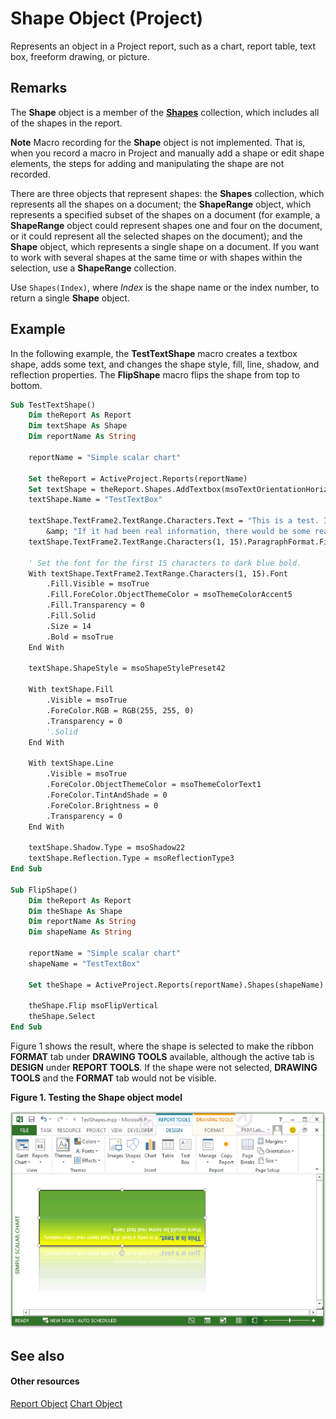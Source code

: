 
# Shape Object (Project)
Represents an object in a Project report, such as a chart, report table, text box, freeform drawing, or picture.

## Remarks

The  **Shape** object is a member of the **[Shapes](6e42040c-dd5a-de4c-afa8-f9e33d1e5054.md)** collection, which includes all of the shapes in the report.


 **Note**  Macro recording for the  **Shape** object is not implemented. That is, when you record a macro in Project and manually add a shape or edit shape elements, the steps for adding and manipulating the shape are not recorded.

There are three objects that represent shapes: the  **Shapes** collection, which represents all the shapes on a document; the **ShapeRange** object, which represents a specified subset of the shapes on a document (for example, a **ShapeRange** object could represent shapes one and four on the document, or it could represent all the selected shapes on the document); and the **Shape** object, which represents a single shape on a document. If you want to work with several shapes at the same time or with shapes within the selection, use a **ShapeRange** collection.

Use  `Shapes(Index)`, where  _Index_ is the shape name or the index number, to return a single **Shape** object.


## Example

In the following example, the  **TestTextShape** macro creates a textbox shape, adds some text, and changes the shape style, fill, line, shadow, and reflection properties. The **FlipShape** macro flips the shape from top to bottom.


```vb
Sub TestTextShape()
    Dim theReport As Report
    Dim textShape As Shape
    Dim reportName As String
    
    reportName = "Simple scalar chart"
    
    Set theReport = ActiveProject.Reports(reportName)
    Set textShape = theReport.Shapes.AddTextbox(msoTextOrientationHorizontal, 30, 30, 300, 100)
    textShape.Name = "TestTextBox"
    
    textShape.TextFrame2.TextRange.Characters.Text = "This is a test. It is only a test. " _
        &amp; "If it had been real information, there would be some real text here."
    textShape.TextFrame2.TextRange.Characters(1, 15).ParagraphFormat.FirstLineIndent = 0
    
    ' Set the font for the first 15 characters to dark blue bold.
    With textShape.TextFrame2.TextRange.Characters(1, 15).Font
        .Fill.Visible = msoTrue
        .Fill.ForeColor.ObjectThemeColor = msoThemeColorAccent5
        .Fill.Transparency = 0
        .Fill.Solid
        .Size = 14
        .Bold = msoTrue
    End With
    
    textShape.ShapeStyle = msoShapeStylePreset42
    
    With textShape.Fill
        .Visible = msoTrue
        .ForeColor.RGB = RGB(255, 255, 0)
        .Transparency = 0
        '.Solid
    End With
   
    With textShape.Line
        .Visible = msoTrue
        .ForeColor.ObjectThemeColor = msoThemeColorText1
        .ForeColor.TintAndShade = 0
        .ForeColor.Brightness = 0
        .Transparency = 0
    End With

    textShape.Shadow.Type = msoShadow22
    textShape.Reflection.Type = msoReflectionType3
End Sub

Sub FlipShape()
    Dim theReport As Report
    Dim theShape As Shape
    Dim reportName As String
    Dim shapeName As String
    
    reportName = "Simple scalar chart"
    shapeName = "TestTextBox"
    
    Set theShape = ActiveProject.Reports(reportName).Shapes(shapeName)

    theShape.Flip msoFlipVertical
    theShape.Select
End Sub
```

Figure 1 shows the result, where the shape is selected to make the ribbon  **FORMAT** tab under **DRAWING TOOLS** available, although the active tab is **DESIGN** under **REPORT TOOLS**. If the shape were not selected,  **DRAWING TOOLS** and the **FORMAT** tab would not be visible.


**Figure 1. Testing the Shape object model**

![Testing the Shape object model](images/pj15_VBA_ShapeObject.gif)


## See also


#### Other resources


[Report Object](38ef993e-e5cd-b451-06aa-41eb0e93450e.md)
[Chart Object](810d4ec1-69d2-c432-b9da-57042b783b85.md)

